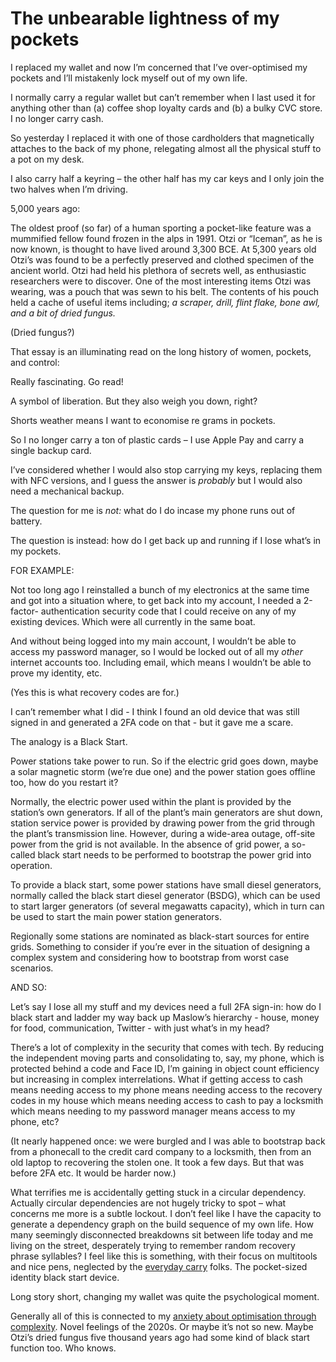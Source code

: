 # The unbearable lightness of my pockets

I replaced my wallet and now I’m concerned that I’ve over-optimised my pockets
and I’ll mistakenly lock myself out of my own life.

I normally carry a regular wallet but can’t remember when I last used it for
anything other than (a) coffee shop loyalty cards and (b) a bulky CVC store. I
no longer carry cash.

So yesterday I replaced it with one of those cardholders that magnetically
attaches to the back of my phone, relegating almost all the physical stuff to
a pot on my desk.

I also carry half a keyring – the other half has my car keys and I only join
the two halves when I’m driving.

5,000 years ago:

The oldest proof (so far) of a human sporting a pocket-like feature was a
mummified fellow found frozen in the alps in 1991. Otzi or “Iceman”, as he is
now known, is thought to have lived around 3,300 BCE. At 5,300 years old
Otzi’s was found to be a perfectly preserved and clothed specimen of the
ancient world. Otzi had held his plethora of secrets well, as enthusiastic
researchers were to discover. One of the most interesting items Otzi was
wearing, was a pouch that was sewn to his belt. The contents of his pouch held
a cache of useful items including; _a scraper, drill, flint flake, bone awl,
and a bit of dried fungus._

(Dried fungus?)

That essay is an illuminating read on the long history of women, pockets, and
control:

Really fascinating. Go read!

A symbol of liberation. But they also weigh you down, right?

Shorts weather means I want to economise re grams in pockets.

So I no longer carry a ton of plastic cards – I use Apple Pay and carry a
single backup card.

I’ve considered whether I would also stop carrying my keys, replacing them
with NFC versions, and I guess the answer is _probably_ but I would also need
a mechanical backup.

The question for me is _not:_ what do I do incase my phone runs out of
battery.

The question is instead: how do I get back up and running if I lose what’s in
my pockets.

FOR EXAMPLE:

Not too long ago I reinstalled a bunch of my electronics at the same time and
got into a situation where, to get back into my account, I needed a 2-factor-
authentication security code that I could receive on any of my existing
devices. Which were all currently in the same boat.

And without being logged into my main account, I wouldn’t be able to access my
password manager, so I would be locked out of all my _other_ internet accounts
too. Including email, which means I wouldn’t be able to prove my identity,
etc.

(Yes this is what recovery codes are for.)

I can’t remember what I did - I think I found an old device that was still
signed in and generated a 2FA code on that - but it gave me a scare.

The analogy is a Black Start.

Power stations take power to run. So if the electric grid goes down, maybe a
solar magnetic storm (we’re due one) and the power station goes offline too,
how do you restart it?

Normally, the electric power used within the plant is provided by the
station’s own generators. If all of the plant’s main generators are shut down,
station service power is provided by drawing power from the grid through the
plant’s transmission line. However, during a wide-area outage, off-site power
from the grid is not available. In the absence of grid power, a so-called
black start needs to be performed to bootstrap the power grid into operation.

To provide a black start, some power stations have small diesel generators,
normally called the black start diesel generator (BSDG), which can be used to
start larger generators (of several megawatts capacity), which in turn can be
used to start the main power station generators.

Regionally some stations are nominated as black-start sources for entire
grids. Something to consider if you’re ever in the situation of designing a
complex system and considering how to bootstrap from worst case scenarios.

AND SO:

Let’s say I lose all my stuff and my devices need a full 2FA sign-in: how do I
black start and ladder my way back up Maslow’s hierarchy - house, money for
food, communication, Twitter - with just what’s in my head?

There’s a lot of complexity in the security that comes with tech. By reducing
the independent moving parts and consolidating to, say, my phone, which is
protected behind a code and Face ID, I’m gaining in object count efficiency
but increasing in complex interrelations. What if getting access to cash means
needing access to my phone means needing access to the recovery codes in my
house which means needing access to cash to pay a locksmith which means
needing to my password manager means access to my phone, etc?

(It nearly happened once: we were burgled and I was able to bootstrap back
from a phonecall to the credit card company to a locksmith, then from an old
laptop to recovering the stolen one. It took a few days. But that was before
2FA etc. It would be harder now.)

What terrifies me is accidentally getting stuck in a circular dependency.
Actually circular dependencies are not hugely tricky to spot – what concerns
me more is a subtle lockout. I don’t feel like I have the capacity to generate
a dependency graph on the build sequence of my own life. How many seemingly
disconnected breakdowns sit between life today and me living on the street,
desperately trying to remember random recovery phrase syllables? I feel like
this is something, with their focus on multitools and nice pens, neglected by
the [everyday carry](https://en.wikipedia.org/wiki/Everyday_carry) folks. The
pocket-sized identity black start device.

Long story short, changing my wallet was quite the psychological moment.

Generally all of this is connected to my [anxiety about optimisation through
complexity](/home/2021/02/12/optimisation). Novel feelings of the 2020s. Or
maybe it’s not so new. Maybe Otzi’s dried fungus five thousand years ago had
some kind of black start function too. Who knows.
